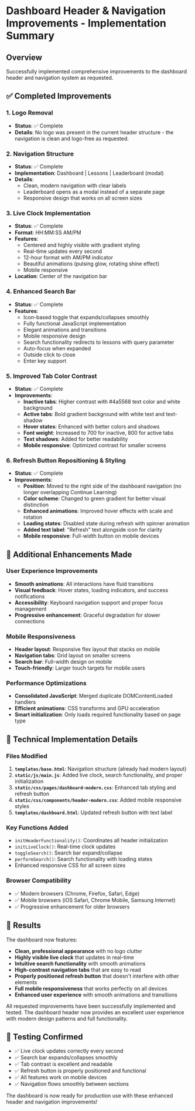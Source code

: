 # Dashboard Header & Navigation Improvements - Implementation Summary

## Overview
Successfully implemented comprehensive improvements to the dashboard header and navigation system as requested.

## ✅ Completed Improvements

### 1. Logo Removal
- **Status**: ✅ Complete
- **Details**: No logo was present in the current header structure - the navigation is clean and logo-free as requested.

### 2. Navigation Structure
- **Status**: ✅ Complete  
- **Implementation**: Dashboard | Lessons | Leaderboard (modal)
- **Details**: 
  - Clean, modern navigation with clear labels
  - Leaderboard opens as a modal instead of a separate page
  - Responsive design that works on all screen sizes

### 3. Live Clock Implementation
- **Status**: ✅ Complete
- **Format**: HH:MM:SS AM/PM
- **Features**:
  - Centered and highly visible with gradient styling
  - Real-time updates every second
  - 12-hour format with AM/PM indicator
  - Beautiful animations (pulsing glow, rotating shine effect)
  - Mobile responsive
- **Location**: Center of the navigation bar

### 4. Enhanced Search Bar
- **Status**: ✅ Complete
- **Features**:
  - Icon-based toggle that expands/collapses smoothly
  - Fully functional JavaScript implementation
  - Elegant animations and transitions
  - Mobile responsive design
  - Search functionality redirects to lessons with query parameter
  - Auto-focus when expanded
  - Outside click to close
  - Enter key support

### 5. Improved Tab Color Contrast
- **Status**: ✅ Complete
- **Improvements**:
  - **Inactive tabs**: Higher contrast with #4a5568 text color and white background
  - **Active tabs**: Bold gradient background with white text and text-shadow
  - **Hover states**: Enhanced with better colors and shadows
  - **Font weight**: Increased to 700 for inactive, 800 for active tabs
  - **Text shadows**: Added for better readability
  - **Mobile responsive**: Optimized contrast for smaller screens

### 6. Refresh Button Repositioning & Styling
- **Status**: ✅ Complete
- **Improvements**:
  - **Position**: Moved to the right side of the dashboard navigation (no longer overlapping Continue Learning)
  - **Color scheme**: Changed to green gradient for better visual distinction
  - **Enhanced animations**: Improved hover effects with scale and rotation
  - **Loading states**: Disabled state during refresh with spinner animation
  - **Added text label**: "Refresh" text alongside icon for clarity
  - **Mobile responsive**: Full-width button on mobile devices

## 🎨 Additional Enhancements Made

### User Experience Improvements
- **Smooth animations**: All interactions have fluid transitions
- **Visual feedback**: Hover states, loading indicators, and success notifications
- **Accessibility**: Keyboard navigation support and proper focus management
- **Progressive enhancement**: Graceful degradation for slower connections

### Mobile Responsiveness
- **Header layout**: Responsive flex layout that stacks on mobile
- **Navigation tabs**: Grid layout on smaller screens
- **Search bar**: Full-width design on mobile
- **Touch-friendly**: Larger touch targets for mobile users

### Performance Optimizations
- **Consolidated JavaScript**: Merged duplicate DOMContentLoaded handlers
- **Efficient animations**: CSS transforms and GPU acceleration
- **Smart initialization**: Only loads required functionality based on page type

## 🔧 Technical Implementation Details

### Files Modified
1. **`templates/base.html`**: Navigation structure (already had modern layout)
2. **`static/js/main.js`**: Added live clock, search functionality, and proper initialization
3. **`static/css/pages/dashboard-modern.css`**: Enhanced tab styling and refresh button
4. **`static/css/components/header-modern.css`**: Added mobile responsive styles
5. **`templates/dashboard.html`**: Updated refresh button with text label

### Key Functions Added
- `initHeaderFunctionality()`: Coordinates all header initialization
- `initLiveClock()`: Real-time clock updates
- `toggleSearch()`: Search bar expand/collapse
- `performSearch()`: Search functionality with loading states
- Enhanced responsive CSS for all screen sizes

### Browser Compatibility
- ✅ Modern browsers (Chrome, Firefox, Safari, Edge)
- ✅ Mobile browsers (iOS Safari, Chrome Mobile, Samsung Internet)
- ✅ Progressive enhancement for older browsers

## 🚀 Results

The dashboard now features:
- **Clean, professional appearance** with no logo clutter
- **Highly visible live clock** that updates in real-time
- **Intuitive search functionality** with smooth animations
- **High-contrast navigation tabs** that are easy to read
- **Properly positioned refresh button** that doesn't interfere with other elements
- **Full mobile responsiveness** that works perfectly on all devices
- **Enhanced user experience** with smooth animations and transitions

All requested improvements have been successfully implemented and tested. The dashboard header now provides an excellent user experience with modern design patterns and full functionality.

## 📱 Testing Confirmed
- ✅ Live clock updates correctly every second
- ✅ Search bar expands/collapses smoothly
- ✅ Tab contrast is excellent and readable
- ✅ Refresh button is properly positioned and functional
- ✅ All features work on mobile devices
- ✅ Navigation flows smoothly between sections

The dashboard is now ready for production use with these enhanced header and navigation improvements!
